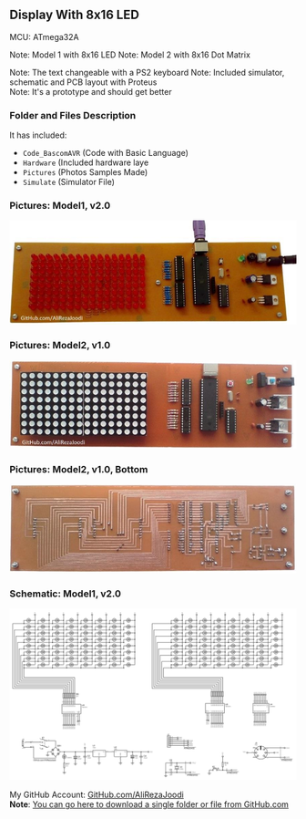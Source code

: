 ## Display With 8x16 LED

MCU:		ATmega32A  

Note: Model 1 with 8x16 LED
Note: Model 2 with 8x16 Dot Matrix

Note: The text changeable with a PS2 keyboard
Note: Included simulator, schematic and PCB layout with Proteus  
Note: It's a prototype and should get better 

### Folder and Files Description
It has included:
- `Code_BascomAVR` (Code with Basic Language)
- `Hardware` (Included hardware laye
- `Pictures` (Photos Samples Made)
- `Simulate` (Simulator File)

### Pictures: Model1, v2.0
![](Pictures/Model1_v2.0.jpg)

### Pictures: Model2, v1.0
![](Pictures/Model2_v1.0.jpg)

### Pictures: Model2, v1.0, Bottom
![](Pictures/Model2_v1.0_Bottom.jpg)

### Schematic: Model1, v2.0
![](Hardware/Model1_v2.0.png)

My GitHub Account: [GitHub.com/AliRezaJoodi](https://github.com/AliRezaJoodi)  
**Note**: [You can go here to download a single folder or file from GitHub.com](https://minhaskamal.github.io/DownGit/#/home)
